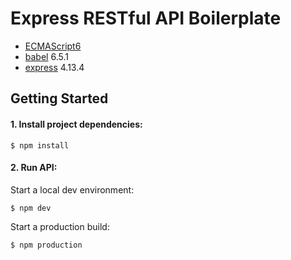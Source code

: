 # Express RESTful API Boilerplate

- [ECMAScript6](https://developer.mozilla.org/en-US/docs/Web/JavaScript/New_in_JavaScript/ECMAScript_6_support_in_Mozilla)
- [babel](https://babeljs.io/) 6.5.1
- [express](http://expressjs.com/) 4.13.4

## Getting Started

#### 1. Install project dependencies:

```
$ npm install
```

#### 2. Run API:

Start a local dev environment:

```
$ npm dev
```

Start a production build:

```
$ npm production
```

